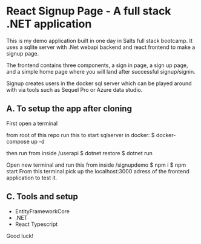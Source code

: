 # React Signup Page - A full stack .NET application


This is my demo application built in one day in Salts full stack bootcamp.
It uses a sqlite server with .Net webapi backend and react frontend to make a signup page.

The frontend contains three components, a sign in page, a sign up page, and a simple home page where you will land after successful signup/signin.

Signup creates users in the docker sql server which can be played around with via tools such as Sequel Pro or Azure data studio.

## A. To setup the app after cloning

First open a terminal

from root of this repo run this to start sqlserver in docker:
$ docker-compose up -d

then run from inside /userapi
$ dotnet restore
$ dotnet run

Open new terminal and run this from inside /signupdemo
$ npm i
$ npm start
From this terminal pick up the localhost:3000 adress of the frontend application to test it.

## C. Tools and setup
* EntityFrameworkCore
* .NET
* React Typescript

Good luck!
